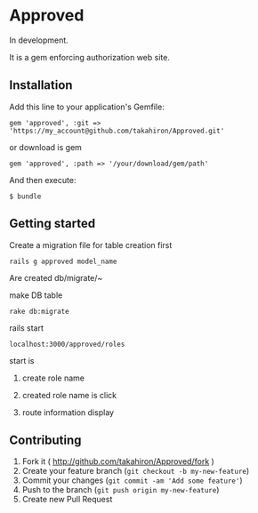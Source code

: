 # Approved
In development.

It is a gem enforcing authorization web site.


## Installation

Add this line to your application's Gemfile:

    gem 'approved', :git => 'https://my_account@github.com/takahiron/Approved.git'

or download is gem

    gem 'approved', :path => '/your/download/gem/path'


And then execute:

    $ bundle



## Getting started

Create a migration file for table creation first

    rails g approved model_name

Are created db/migrate/~

make DB table

    rake db:migrate

rails start

    localhost:3000/approved/roles

start is

1. create role name

2. created role name is click

3. route information display


## Contributing

1. Fork it ( http://github.com/takahiron/Approved/fork )
2. Create your feature branch (`git checkout -b my-new-feature`)
3. Commit your changes (`git commit -am 'Add some feature'`)
4. Push to the branch (`git push origin my-new-feature`)
5. Create new Pull Request
